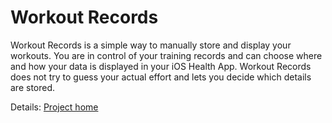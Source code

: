 # Workout Records

Workout Records is a simple way to manually store and display your workouts. You are in control of your training records and can choose where and how your data is displayed in your iOS Health App. Workout Records does not try to guess your actual effort and lets you decide which details are stored.

Details: [Project home](https://msm-itc.com/workout-records/)
